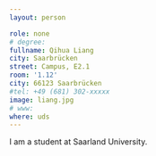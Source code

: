 ```yaml
---
layout: person

role: none
# degree:
fullname: Qihua Liang
city: Saarbrücken
street: Campus, E2.1
room: '1.12'
city: 66123 Saarbrücken
#tel: +49 (681) 302-xxxxx
image: liang.jpg
# www:
where: uds
---
```


I am a student at Saarland University.
